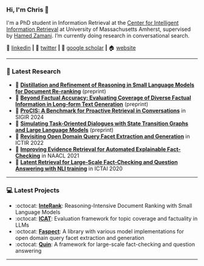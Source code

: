 ### Hi, I'm Chris 👋

I'm a PhD student in Information Retrieval at the [Center for Intelligent Information Retrieval][ciir] at University of Massachusetts Amherst, supervised by [Hamed Zamani][hamed]. I’m currently doing research in conversational search.

:necktie: [linkedin][linkedin] **|** 
:baby_chick: [twitter][twitter] **|** 
:newspaper: [google scholar][google scholar] **|** 
:house: [website][website]

---

### 📑 Latest Research
<!-- PAPER:START -->
- 📜 [**Distillation and Refinement of Reasoning in Small Language Models for Document Re-ranking**][arxiv3] (preprint)
- 📜 [**Beyond Factual Accuracy: Evaluating Coverage of Diverse Factual Information in Long-form Text Generation**][arxiv2] (preprint)
- 📜 [**ProCIS: A Benchmark for Proactive Retrieval in Conversations**][sigir24] in SIGIR 2024
- 📜 [**Simulating Task-Oriented Dialogues with State Transition Graphs and Large Language Models**][arxiv1] (preprint)
- 📜 [**Revisiting Open Domain Query Facet Extraction and Generation**][ICTIR2022] in ICTIR 2022
- 📜 [**Improving Evidence Retrieval for Automated Explainable Fact-Checking**][NAACL2021] in NAACL 2021
- 📜 [**Latent Retrieval for Large-Scale Fact-Checking and Question Answering with NLI training**][ICTAI2020] in ICTAI 2020


<!-- PAPER:END -->

---

### 💻 Latest Projects
<!-- Project:START -->
- :octocat: [**InteRank**][interank]: Reasoning-Intensive Document Ranking with Small Language Models
- :octocat: [**ICAT**][icat]: Evaluation framework for topic coverage and factuality in LLMs
- :octocat: [**Faspect**][faspect]: A library with various model implementations for open domain query facet extraction and generation
- :octocat: [**Quin**][quin]: A framework for large-scale fact-checking and question answering


<!-- Project:END -->

---

[SIGIR24]: https://arxiv.org/abs/2404.14772
[ARXIV1]: https://arxiv.org/abs/2404.14772
[ARXIV2]: https://arxiv.org/abs/2501.03545
[ARXIV3]: https://arxiv.org/abs/2501.03545
[ICTIR2022]: https://ciir-publications.cs.umass.edu/pub/web/getpdf.php?id=1455
[NAACL2021]: https://aclanthology.org/2021.naacl-demos.10/
[ICTAI2020]: https://ieeexplore.ieee.org/document/9288228
[icat]: https://github.com/algoprog/ICAT
[quin]: https://github.com/algoprog/Quin
[faspect]: https://github.com/algoprog/Faspect
[interank]: https://github.com/algoprog/InteRank
[nus]: https://www.nus.edu.sg
[ciir]: https://ciir.cs.umass.edu/
[hamed]: https://groups.cs.umass.edu/zamani/
[google scholar]: https://scholar.google.com/citations?user=CdJEwOkAAAAJ
[linkedin]: https://www.linkedin.com/in/chris-samarinas/
[twitter]: https://twitter.com/CSamarinas
[website]: https://algoprog.com
